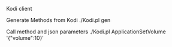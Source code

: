 Kodi client

Generate Methods from Kodi
./Kodi.pl gen

Call method and json parameters
./Kodi.pl ApplicationSetVolume '{"volume":10}'



